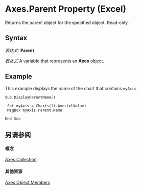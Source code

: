 
# Axes.Parent Property (Excel)

Returns the parent object for the specified object. Read-only.


## Syntax

 _表达式_. **Parent**

 _表达式_ A variable that represents an **Axes** object.


## Example

This example displays the name of the chart that contains  `myAxis`.


```
Sub DisplayParentName() 
 
 Set myAxis = Charts(1).Axes(xlValue) 
 MsgBox myAxis.Parent.Name 
 
End Sub
```


## 另请参阅


#### 概念


[Axes Collection](581e51e5-3dbb-7f0c-a87d-2d44f67dad0b.md)
#### 其他资源


[Axes Object Members](http://msdn.microsoft.com/library/10a6fffe-65ff-e9b2-813c-357664e276a5%28Office.15%29.aspx)